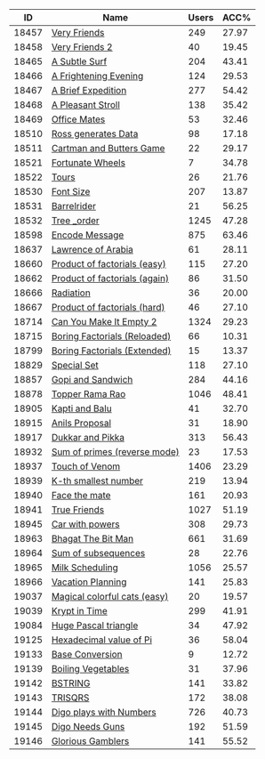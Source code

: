 | ID | Name | Users | ACC% |
|---|---|---|---|
| 18457 | [Very Friends](https://www.spoj.com/problems/VFRIENDS) | 249 | 27.97 |
| 18458 | [Very Friends 2](https://www.spoj.com/problems/VFRIEND2) | 40 | 19.45 |
| 18465 | [A Subtle Surf](https://www.spoj.com/problems/UOFTCC) | 204 | 43.41 |
| 18466 | [A Frightening Evening](https://www.spoj.com/problems/UOFTCD) | 124 | 29.53 |
| 18467 | [A Brief Expedition](https://www.spoj.com/problems/UOFTCE) | 277 | 54.42 |
| 18468 | [A Pleasant Stroll](https://www.spoj.com/problems/UOFTCF) | 138 | 35.42 |
| 18469 | [Office Mates](https://www.spoj.com/problems/UOFTCG) | 53 | 32.46 |
| 18510 | [Ross generates Data](https://www.spoj.com/problems/AKVOD05) | 98 | 17.18 |
| 18511 | [Cartman and Butters Game](https://www.spoj.com/problems/AKVOD06) | 22 | 29.17 |
| 18521 | [Fortunate Wheels](https://www.spoj.com/problems/FBWHEELS) | 7 | 34.78 |
| 18522 | [Tours](https://www.spoj.com/problems/FBTOURS) | 26 | 21.76 |
| 18530 | [Font Size](https://www.spoj.com/problems/FONTSIZE) | 207 | 13.87 |
| 18531 | [Barrelrider](https://www.spoj.com/problems/BRLRIDER) | 21 | 56.25 |
| 18532 | [Tree _order](https://www.spoj.com/problems/TREEORD) | 1245 | 47.28 |
| 18598 | [Encode Message](https://www.spoj.com/problems/SNGMSG) | 875 | 63.46 |
| 18637 | [Lawrence of Arabia](https://www.spoj.com/problems/LAWRENCE) | 61 | 28.11 |
| 18660 | [Product of factorials (easy)](https://www.spoj.com/problems/FACTMULN) | 115 | 27.20 |
| 18662 | [Product of factorials (again)](https://www.spoj.com/problems/FACTMULO) | 86 | 31.50 |
| 18666 | [Radiation](https://www.spoj.com/problems/UVA1) | 36 | 20.00 |
| 18667 | [Product of factorials (hard)](https://www.spoj.com/problems/FACTMULP) | 46 | 27.10 |
| 18714 | [Can You Make It Empty 2](https://www.spoj.com/problems/EMTY2) | 1324 | 29.23 |
| 18715 | [Boring Factorials (Reloaded)](https://www.spoj.com/problems/BORING) | 66 | 10.31 |
| 18799 | [Boring Factorials (Extended)](https://www.spoj.com/problems/BORING2) | 15 | 13.37 |
| 18829 | [Special Set](https://www.spoj.com/problems/SPEC_SET) | 118 | 27.10 |
| 18857 | [Gopi and Sandwich](https://www.spoj.com/problems/GOPI_SW) | 284 | 44.16 |
| 18878 | [Topper Rama Rao](https://www.spoj.com/problems/HLP_RAMS) | 1046 | 48.41 |
| 18905 | [Kapti and Balu](https://www.spoj.com/problems/NR1) | 41 | 32.70 |
| 18915 | [Anils Proposal](https://www.spoj.com/problems/ANIL_PRO) | 31 | 18.90 |
| 18917 | [Dukkar and Pikka](https://www.spoj.com/problems/DUKKAR) | 313 | 56.43 |
| 18932 | [Sum of primes (reverse mode)](https://www.spoj.com/problems/SUMPRIM2) | 23 | 17.53 |
| 18937 | [Touch of Venom](https://www.spoj.com/problems/VENOM) | 1406 | 23.29 |
| 18939 | [K-th smallest number](https://www.spoj.com/problems/KSMALL) | 219 | 13.94 |
| 18940 | [Face the mate](https://www.spoj.com/problems/FACENEMY) | 161 | 20.93 |
| 18941 | [True Friends](https://www.spoj.com/problems/TFRIENDS) | 1027 | 51.19 |
| 18945 | [Car with powers](https://www.spoj.com/problems/POWERCAR) | 308 | 29.73 |
| 18963 | [Bhagat The Bit Man](https://www.spoj.com/problems/NR2) | 661 | 31.69 |
| 18964 | [Sum of subsequences](https://www.spoj.com/problems/BLSUMSEQ) | 28 | 22.76 |
| 18965 | [Milk Scheduling](https://www.spoj.com/problems/MSCHED) | 1056 | 25.57 |
| 18966 | [Vacation Planning](https://www.spoj.com/problems/VACATION) | 141 | 25.83 |
| 19037 | [Magical colorful cats (easy)](https://www.spoj.com/problems/COLORCAT) | 20 | 19.57 |
| 19039 | [Krypt in Time](https://www.spoj.com/problems/KIT) | 299 | 41.91 |
| 19084 | [Huge Pascal triangle](https://www.spoj.com/problems/DUKKAR2) | 34 | 47.92 |
| 19125 | [Hexadecimal value of Pi](https://www.spoj.com/problems/PIHEX2) | 36 | 58.04 |
| 19133 | [Base Conversion](https://www.spoj.com/problems/BASECONV) | 9 | 12.72 |
| 19139 | [Boiling Vegetables](https://www.spoj.com/problems/BOILING) | 31 | 37.96 |
| 19142 | [BSTRING](https://www.spoj.com/problems/INS14A) | 141 | 33.82 |
| 19143 | [TRISQRS](https://www.spoj.com/problems/INS14B) | 172 | 38.08 |
| 19144 | [Digo plays with Numbers](https://www.spoj.com/problems/INS14C) | 726 | 40.73 |
| 19145 | [Digo Needs Guns](https://www.spoj.com/problems/INS14D) | 192 | 51.59 |
| 19146 | [Glorious Gamblers](https://www.spoj.com/problems/INS14E) | 141 | 55.52 |
